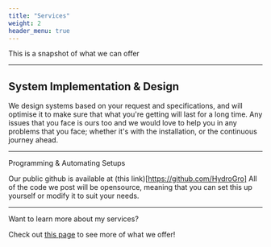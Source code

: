 ```yaml
---
title: "Services"
weight: 2
header_menu: true
---
```

This is a snapshot of what we can offer

---
## System Implementation & Design

We design systems based on your request and specifications, and will optimise it to make sure that what you're getting will last for a long time. Any issues that you face is ours too and we would love to help you in any problems that you face; whether it's with the installation, or the continuous journey ahead.

---
Programming & Automating Setups

Our public github is available at (this link)[https://github.com/HydroGro]
All of the code we post will be opensource, meaning that you can set this up yourself or modify it to suit your needs.

---

Want to learn more about my services?

Check out [this page](services) to see more of what we offer!


